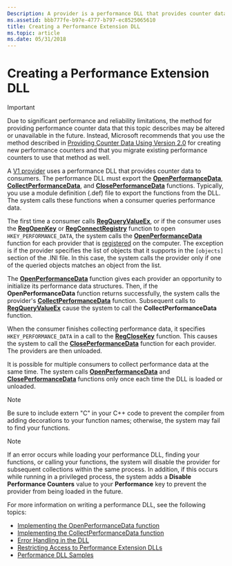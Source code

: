 ```yaml
---
Description: A provider is a performance DLL that provides counter data to consumers.
ms.assetid: bbb777fe-b97e-4777-b797-ec8525065610
title: Creating a Performance Extension DLL
ms.topic: article
ms.date: 05/31/2018
---
```


# Creating a Performance Extension DLL

> [!IMPORTANT]
> Due to significant performance and reliability limitations, the method for providing performance counter data that this topic describes may be altered or unavailable in the future. Instead, Microsoft recommends that you use the method described in [Providing Counter Data Using Version 2.0](providing-counter-data-using-version-2-0.md) for creating new performance counters and that you migrate existing performance counters to use that method as well.

A [V1 provider](providing-counter-data.md) uses a performance DLL that provides counter data to consumers. The performance DLL must export the [**OpenPerformanceData**](https://msdn.microsoft.com/library/Aa372200(v=VS.85).aspx), [**CollectPerformanceData**](https://msdn.microsoft.com/library/Aa371898(v=VS.85).aspx), and [**ClosePerformanceData**](https://msdn.microsoft.com/library/Aa371895(v=VS.85).aspx) functions. Typically, you use a module definition (.def) file to export the functions from the DLL. The system calls these functions when a consumer queries performance data.

The first time a consumer calls [**RegQueryValueEx**](/windows/desktop/api/winreg/nf-winreg-regqueryvalueexa), or if the consumer uses the [**RegOpenKey**](/windows/desktop/api/winreg/nf-winreg-regopenkeya) or [**RegConnectRegistry**](/windows/desktop/api/winreg/nf-winreg-regconnectregistrya) function to open `HKEY_PERFORMANCE_DATA`, the system calls the [**OpenPerformanceData**](https://msdn.microsoft.com/library/Aa372200(v=VS.85).aspx) function for each provider that is [registered](adding-performance-counters.md) on the computer. The exception is if the provider specifies the list of objects that it supports in the `[objects]` section of the .INI file. In this case, the system calls the provider only if one of the queried objects matches an object from the list.

The [**OpenPerformanceData**](/previous-versions/windows/desktop/legacy/aa372200(v=vs.85)) function gives each provider an opportunity to initialize its performance data structures. Then, if the **OpenPerformanceData** function returns successfully, the system calls the provider's [**CollectPerformanceData**](/windows/win32/api/winperf/nc-winperf-pm_collect_proc) function. Subsequent calls to [**RegQueryValueEx**](/windows/desktop/api/winreg/nf-winreg-regqueryvalueexa) cause the system to call the **CollectPerformanceData** function.

When the consumer finishes collecting performance data, it specifies `HKEY_PERFORMANCE_DATA` in a call to the [**RegCloseKey**](/windows/desktop/api/winreg/nf-winreg-regclosekey) function. This causes the system to call the [**ClosePerformanceData**](https://msdn.microsoft.com/library/Aa371895(v=VS.85).aspx) function for each provider. The providers are then unloaded.

It is possible for multiple consumers to collect performance data at the same time. The system calls [**OpenPerformanceData**](https://msdn.microsoft.com/library/Aa372200(v=VS.85).aspx) and [**ClosePerformanceData**](https://msdn.microsoft.com/library/Aa371895(v=VS.85).aspx) functions only once each time the DLL is loaded or unloaded.

> [!Note]
> Be sure to include extern "C" in your C++ code to prevent the compiler from adding decorations to your function names; otherwise, the system may fail to find your functions.

> [!Note]
> If an error occurs while loading your performance DLL, finding your functions, or calling your functions, the system will disable the provider for subsequent collections within the same process. In addition, if this occurs while running in a privileged process, the system adds a **Disable Performance Counters** value to your **Performance** key to prevent the provider from being loaded in the future.

For more information on writing a performance DLL, see the following topics:

- [Implementing the OpenPerformanceData function](implementing-openperformancedata.md)
- [Implementing the CollectPerformanceData function](implementing-collectperformancedata.md)
- [Error Handling in the DLL](error-handling-in-the-dll.md)
- [Restricting Access to Performance Extension DLLs](restricting-access-to-performance-extension--dlls.md)
- [Performance DLL Samples](performance-dll-samples.md)
